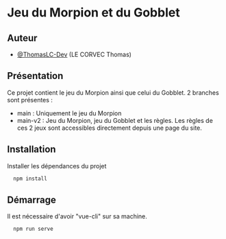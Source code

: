# Jeu du Morpion et du Gobblet
## Auteur

- [@ThomasLC-Dev](https://github.com/ThomasLC-Dev) (LE CORVEC Thomas)
## Présentation

Ce projet contient le jeu du Morpion ainsi que celui du Gobblet.
2 branches sont présentes :
- main : Uniquement le jeu du Morpion
- main-v2 : Jeu du Morpion, jeu du Gobblet et les règles.
Les règles de ces 2 jeux sont accessibles directement
depuis une page du site.
## Installation

Installer les dépendances du projet

```bash
  npm install
```

## Démarrage

Il est nécessaire d'avoir "vue-cli" sur sa machine.

```bash
  npm run serve
```